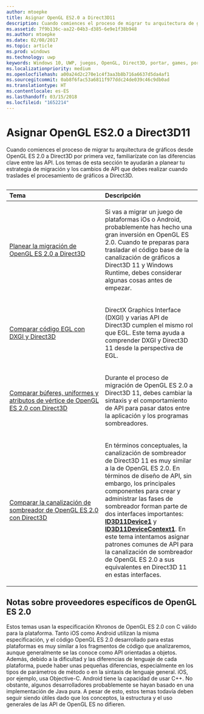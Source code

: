 ```yaml
---
author: mtoepke
title: Asignar OpenGL ES2.0 a Direct3D11
description: Cuando comiences el proceso de migrar tu arquitectura de gráficos desde OpenGL ES 2.0 a Direct3D por primera vez, familiarízate con las diferencias clave entre las API.
ms.assetid: 7f9b136c-aa22-04b3-d385-6e9e1f38b948
ms.author: mtoepke
ms.date: 02/08/2017
ms.topic: article
ms.prod: windows
ms.technology: uwp
keywords: Windows 10, UWP, juegos, OpenGL, Direct3D, portar, games, porting
ms.localizationpriority: medium
ms.openlocfilehash: a00a24d2c270e1c4f3aa3b8b716a6637d5da4af1
ms.sourcegitcommit: 0ab8f6fac53a6811f977ddc24de039c46c9db0ad
ms.translationtype: HT
ms.contentlocale: es-ES
ms.lasthandoff: 03/15/2018
ms.locfileid: "1652214"
---
```

# <a name="map-opengl-es-20-to-direct3d-11"></a>Asignar OpenGL ES2.0 a Direct3D11



Cuando comiences el proceso de migrar tu arquitectura de gráficos desde OpenGL ES 2.0 a Direct3D por primera vez, familiarízate con las diferencias clave entre las API. Los temas de esta sección te ayudarán a planear tu estrategia de migración y los cambios de API que debes realizar cuando traslades el procesamiento de gráficos a Direct3D.
## 
<table>
<colgroup>
<col width="50%" />
<col width="50%" />
</colgroup>
<thead>
<tr class="header">
<th align="left">Tema</th>
<th align="left">Descripción</th>
</tr>
</thead>
<tbody>
<tr class="odd">
<td align="left"><p><a href="compare-opengl-es-2-0-api-design-to-directx.md">Planear la migración de OpenGL ES 2.0 a Direct3D</a></p></td>
<td align="left"><p>Si vas a migrar un juego de plataformas iOs o Android, probablemente has hecho una gran inversión en OpenGL ES 2.0. Cuando te preparas para trasladar el código base de la canalización de gráficos a Direct3D 11 y Windows Runtime, debes considerar algunas cosas antes de empezar.</p></td>
</tr>
<tr class="even">
<td align="left"><p><a href="moving-from-egl-to-dxgi.md">Comparar código EGL con DXGI y Direct3D</a></p></td>
<td align="left"><p>DirectX Graphics Interface (DXGI) y varias API de Direct3D cumplen el mismo rol que EGL. Este tema ayuda a comprender DXGI y Direct3D 11 desde la perspectiva de EGL.</p></td>
</tr>
<tr class="odd">
<td align="left"><p><a href="porting-uniforms-and-attributes.md">Comparar búferes, uniformes y atributos de vértice de OpenGL ES 2.0 con Direct3D</a></p></td>
<td align="left"><p>Durante el proceso de migración de OpenGL ES 2.0 a Direct3D 11, debes cambiar la sintaxis y el comportamiento de API para pasar datos entre la aplicación y los programas sombreadores.</p></td>
</tr>
<tr class="even">
<td align="left"><p><a href="change-your-shader-loading-code.md">Comparar la canalización de sombreador de OpenGL ES 2.0 con Direct3D</a></p></td>
<td align="left"><p>En términos conceptuales, la canalización de sombreador de Direct3D 11 es muy similar a la de OpenGL ES 2.0. En términos de diseño de API, sin embargo, los principales componentes para crear y administrar las fases de sombreador forman parte de dos interfaces importantes: <a href="https://msdn.microsoft.com/library/windows/desktop/hh404575"><strong>ID3D11Device1</strong></a> y <a href="https://msdn.microsoft.com/library/windows/desktop/hh404598"><strong>ID3D11DeviceContext1</strong></a>. En este tema intentamos asignar patrones comunes de API para la canalización de sombreador de OpenGL ES 2.0 a sus equivalentes en Direct3D 11 en estas interfaces.</p></td>
</tr>
</tbody>
</table>

 

## <a name="notes-on-specific-opengl-es-20-providers"></a>Notas sobre proveedores específicos de OpenGL ES 2.0


Estos temas usan la especificación Khronos de OpenGL ES 2.0 con C válido para la plataforma. Tanto iOS como Android utilizan la misma especificación, y el código OpenGL ES 2.0 desarrollado para estas plataformas es muy similar a los fragmentos de código que analizaremos, aunque generalmente se las conoce como API orientadas a objetos. Además, debido a la dificultad y las diferencias de lenguaje de cada plataforma, puede haber unas pequeñas diferencias, especialmente en los tipos de parámetros de método o en la sintaxis de lenguaje general. iOS, por ejemplo, usa Objective-C. Android tiene la capacidad de usar C++. No obstante, algunos desarrolladores probablemente se hayan basado en una implementación de Java pura. A pesar de esto, estos temas todavía deben seguir siendo útiles dado que los conceptos, la estructura y el uso generales de las API de OpenGL ES no difieren.

 

 




